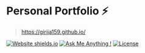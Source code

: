 # Personal Portfolio ⚡️ 

> https://girija159.github.io/

[![Website shields.io](https://img.shields.io/badge/website-up-yellow)](https://girija159.github.io)
[![Ask Me Anything !](https://img.shields.io/badge/ask%20me-linkedin-1abc9c.svg)](https://www.linkedin.com/in/girija-polamreddy-9bb5891b5/)
[![License](http://img.shields.io/:license-mit-blue.svg?style=flat-square)](http://badges.mit-license.org)
